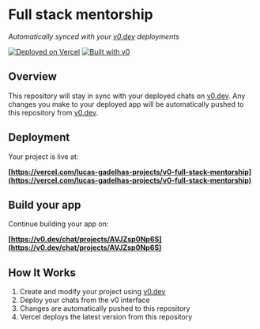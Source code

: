 # Full stack mentorship

*Automatically synced with your [v0.dev](https://v0.dev) deployments*

[![Deployed on Vercel](https://img.shields.io/badge/Deployed%20on-Vercel-black?style=for-the-badge&logo=vercel)](https://vercel.com/lucas-gadelhas-projects/v0-full-stack-mentorship)
[![Built with v0](https://img.shields.io/badge/Built%20with-v0.dev-black?style=for-the-badge)](https://v0.dev/chat/projects/AVJZsp0Np6S)

## Overview

This repository will stay in sync with your deployed chats on [v0.dev](https://v0.dev).
Any changes you make to your deployed app will be automatically pushed to this repository from [v0.dev](https://v0.dev).

## Deployment

Your project is live at:

**[https://vercel.com/lucas-gadelhas-projects/v0-full-stack-mentorship](https://vercel.com/lucas-gadelhas-projects/v0-full-stack-mentorship)**

## Build your app

Continue building your app on:

**[https://v0.dev/chat/projects/AVJZsp0Np6S](https://v0.dev/chat/projects/AVJZsp0Np6S)**

## How It Works

1. Create and modify your project using [v0.dev](https://v0.dev)
2. Deploy your chats from the v0 interface
3. Changes are automatically pushed to this repository
4. Vercel deploys the latest version from this repository
